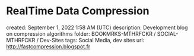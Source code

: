# RealTime Data Compression

created: September 1, 2022 1:58 AM (UTC)
description: Development blog on compression algorithms
folder: BOOKMRKS-MTHRFCKR / SOCIAL-MTHRFCKR / Dev-Sites
tags: Social Media, dev sites
url: http://fastcompression.blogspot.fr
